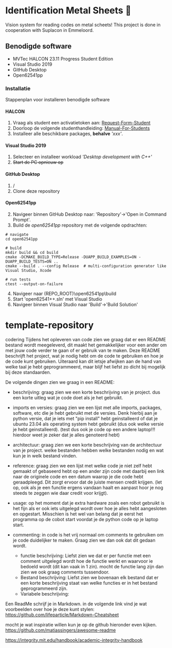 # Identification Metal Sheets 🦾
Vision system for reading codes on metal scheets!
This project is done in cooperation with Suplacon in Emmeloord.

## Benodigde software
- MVTec HALCON 23.11 Progress Student Edition 
- Visual Studio 2019
- GitHub Desktop
- Open62541pp

### Installatie
Stappenplan voor installeren benodigde software
#### HALCON
1. Vraag als student een activatietoken aan: [Request-Form-Student](https://www.mvtec.com/company/mvtec-on-campus/licenses/student/request-form-student)
2. Doorloop de volgende studenthandleiding: [Manual-For-Students](https://go.mvtec.com/acton/attachment/43208/f-8e7a684d-596d-4852-a07e-1e08c28b31b0/1/-/-/-/-/Campus%20manual%20for%20students_EN.pdf)
3. Installeer alle beschikbare packages, **behalve** *'xxx'*.

#### Visual Studio 2019
1. Selecteer en installeer workload *'Desktop development with C++'*
2. ~~Start de PC opnieuw op~~

#### GitHub Desktop
1. /
2. Clone deze repository

#### Open62541pp
2. Navigeer binnen GitHub Desktop naar: 'Repository'->'Open in Command Prompt'.
3. Build de *open62541pp* repository met de volgende opdrachten:
```
# navigate
cd open62541pp

# build
mkdir build && cd build
cmake -DCMAKE_BUILD_TYPE=Release -DUAPP_BUILD_EXAMPLES=ON -DUAPP_BUILD_TESTS=ON ..
cmake --build . --config Release  # multi-configuration generator like Visual Studio, Xcode

# run tests
ctest --output-on-failure
```
4. Navigeer naar (REPO_ROOT)\open62541pp\build
5. Start 'open62541++.sln' met Visual Studio
6. Navigeer binnen Visual Studio naar 'Build'->'Build Solution'


# template-repository 
codering
Tijdens het opleveren van code zien we graag dat er een README bestand wordt meegeleverd, dit maakt het gemakkelijker voor een ander om met jouw code verder te gaan of er gebruik van te maken.
Deze README beschrijft het project, wat je nodig hebt om de code te gebruiken en hoe je de code kunt gebruiken. Uiteraard kan dit ietsje afwijken aan de hand van welke taal je hebt geprogrammeerd, maar blijf het liefst zo dicht bij mogelijk bij deze standaarden.

De volgende dingen zien we graag in een README:
- beschrijving: graag zien we een korte beschrijving van je project. dus een korte uitleg wat je code doet als je het gebruikt.
- imports en versies: graag zien we een lijst met alle imports, packages, software, etc die je hebt gebruikt met de versies. Denk hierbij aan je python versie, dat je iets met "pip install" hebt geinstalleerd of dat je ubuntu 23.04 als operating system hebt gebruikt (dus ook welke versie je hebt geinstalleerd). (test dus ook je code op een andere laptop!!! hierdoor weet je zeker dat je alles genoteerd hebt)
- architectuur: graag zien we een korte beschrijving van de architectuur van je project. welke bestanden hebben welke bestanden nodig en wat kun je in welk bestand vinden.
- reference: graag zien we een lijst met welke code je niet zelf hebt gemaakt of gebaseerd hebt op een ander zijn code met daarbij een link naar de originele code en een datum waarop je die code hebt geraadpleegd. Dit zorgt ervoor dat de juiste mensen credit krijgen. (let op, ook als je een functie ergens vandaan haalt en aanpast hoor je nog steeds te zeggen wie daar credit voor krijgt).
- usage: op het moment dat je extra hardware zoals een robot gebruikt is het fijn als er ook iets uitgelegd wordt over hoe je alles hebt aangesloten en opgestart. Misschien is het wel van belang dat je eerst het programma op de cobot start voordat je de python code op je laptop start.

- commenting: in code is het vrij normaal om comments te gebruiken om je code duidelijker te maken. Graag zien we dan ook dat dit gedaan wordt.
	- functie beschrijving: Liefst zien we dat er per functie met een comment uitgelegd wordt hoe de functie werkt en waarvoor ie bedoeld wordt (dit kan vaak in 1 zin). mocht de functie lang zijn dan zien we ook graag comments tussendoor.
	- Bestand beschrijving: Liefst zien we bovenaan elk bestand dat er een korte beschrijving staat van welke functies er in het bestand geprogrammeerd zijn.
	- Variabele beschrijving:

Een ReadMe schrijf je in Markdown. in de volgende link vind je wat voorbeelden over hoe je deze kunt stylen:
https://github.com/lifeparticle/Markdown-Cheatsheet

mocht je wat inspiratie willen kun je op de github hieronder even kijken.
https://github.com/matiassingers/awesome-readme

https://integrity.mit.edu/handbook/academic-integrity-handbook
